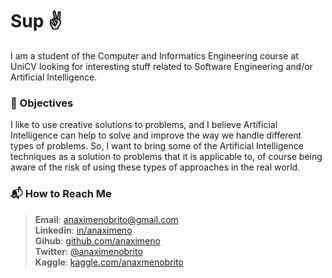 # Sup :v:

I am a student of the Computer and Informatics Engineering course at UniCV looking for interesting stuff related to Software Engineering and/or Artificial Intelligence.


### :star2: Objectives

I like to use creative solutions to problems, and I believe Artificial Intelligence can help to solve and improve the way we handle different types of problems. So, I want to bring some of the Artificial Intelligence techniques as a solution to problems that it is applicable to, of course being aware of the risk of using these types of approaches in the real world.

<!--
### :eye_speech_bubble: Visions

I envision a future where we would have intelligent systems to automate some of the boring stuff we have to deal with daily and have more time to spend with things we really matter.
-->
### :mailbox_with_mail: How to Reach Me

> **Email**: [anaximenobrito@gmail.com](mailto:anaximenobrito@gmail.com)  
> **Linkedin**: [in/anaximeno](https://www.linkedin.com/in/anaximeno/)  
> **Gihub**: [github.com/anaximeno](https://github.com/anaximeno)  
> **Twitter**: [@anaximenobrito](https://twitter.com/anaximenobrito)  
> **Kaggle**: [kaggle.com/anaxmenobrito](https://www.kaggle.com/anaxmenobrito)
